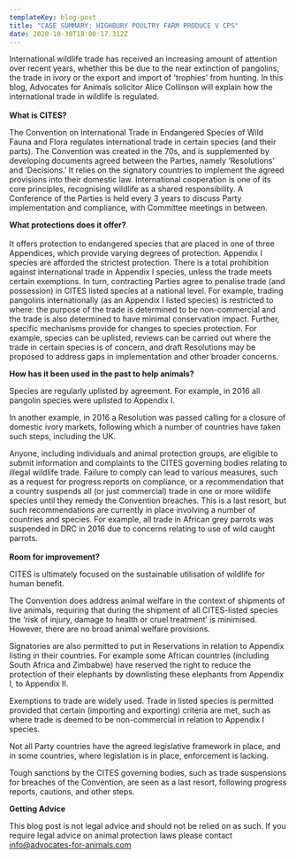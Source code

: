 ```yaml
---
templateKey: blog-post
title: "CASE SUMMARY: HIGHBURY POULTRY FARM PRODUCE V CPS"
date: 2020-10-30T18:00:17.312Z
---
```

International wildlife trade has received an increasing amount of attention over recent years, whether this be due to the near extinction of pangolins, the trade in ivory or the export and import of 'trophies' from hunting. In this blog, Advocates for Animals solicitor Alice Collinson will explain how the international trade in wildlife is regulated.\
\
**What is CITES?**

The Convention on International Trade in Endangered Species of Wild Fauna and Flora regulates international trade in certain species (and their parts). The Convention was created in the 70s, and is supplemented by developing documents agreed between the Parties, namely ‘Resolutions’ and ‘Decisions.’ It relies on the signatory countries to implement the agreed provisions into their domestic law. International cooperation is one of its core principles, recognising wildlife as a shared responsibility. A Conference of the Parties is held every 3 years to discuss Party implementation and compliance, with Committee meetings in between.

**What protections does it offer?**\
\
It offers protection to endangered species that are placed in one of three Appendices, which provide varying degrees of protection. Appendix I species are afforded the strictest protection. There is a total prohibition against international trade in Appendix I species, unless the trade meets certain exemptions. In turn, contracting Parties agree to penalise trade (and possession) in CITES listed species at a national level. For example, trading pangolins internationally (as an Appendix I listed species) is restricted to where: the purpose of the trade is determined to be non-commercial and the trade is also determined to have minimal conservation impact. Further, specific mechanisms provide for changes to species protection. For example, species can be uplisted, reviews can be carried out where the trade in certain species is of concern, and draft Resolutions may be proposed to address gaps in implementation and other broader concerns.

**How has it been used in the past to help animals?**

Species are regularly uplisted by agreement. For example, in 2016 all pangolin species were uplisted to Appendix I.

In another example, in 2016 a Resolution was passed calling for a closure of domestic ivory markets, following which a number of countries have taken such steps, including the UK.

Anyone, including individuals and animal protection groups, are eligible to submit information and complaints to the CITES governing bodies relating to illegal wildlife trade. Failure to comply can lead to various measures, such as a request for progress reports on compliance, or a recommendation that a country suspends all (or just commercial) trade in one or more wildlife species until they remedy the Convention breaches. This is a last resort, but such recommendations are currently in place involving a number of countries and species. For example, all trade in African grey parrots was suspended in DRC in 2016 due to concerns relating to use of wild caught parrots.\
\
**Room for improvement?**

CITES is ultimately focused on the sustainable utilisation of wildlife for human benefit.

The Convention does address animal welfare in the context of shipments of live animals, requiring that during the shipment of all CITES-listed species the ‘risk of injury, damage to health or cruel treatment’ is minimised. However, there are no broad animal welfare provisions.

Signatories are also permitted to put in Reservations in relation to Appendix listing in their countries. For example some African countries (including South Africa and Zimbabwe) have reserved the right to reduce the protection of their elephants by downlisting these elephants from Appendix I, to Appendix II.

Exemptions to trade are widely used. Trade in listed species is permitted provided that certain (importing and exporting) criteria are met, such as where trade is deemed to be non-commercial in relation to Appendix I species.

Not all Party countries have the agreed legislative framework in place, and in some countries, where legislation is in place, enforcement is lacking.

Tough sanctions by the CITES governing bodies, such as trade suspensions for breaches of the Convention, are seen as a last resort, following progress reports, cautions, and other steps.

**Getting Advice**

This blog post is not legal advice and should not be relied on as such. If you require legal advice on animal protection laws please contact info@advocates-for-animals.com